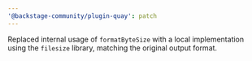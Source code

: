 ```yaml
---
'@backstage-community/plugin-quay': patch
---
```


Replaced internal usage of `formatByteSize` with a local implementation using the `filesize` library, matching the original output format.
